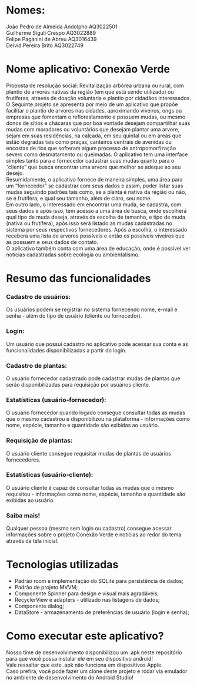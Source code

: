 # Nomes:
João Pedro de Almeida Andolpho AQ3022501  <br>
Guilherme Siguli Crespo AQ3022889  <br>
Felipe Paganini de Abreu AQ3016439  <br>
Deivid Pereira Brito AQ3022749  <br>

# Nome aplicativo: Conexão Verde 

Proposta de resolução social: Revitalização arbórea urbana ou rural, com plantio de arvores
nativas da região (em que está sendo utilizado) ou frutíferas, através de doação voluntaria e 
plantio por cidadãos interessados.  <br>
O Seguinte projeto se apresenta por meio de um aplicativo que propõe facilitar o plantio de 
arvores nas cidades, aproximando viveiros, ongs ou empresas que fomentam o reflorestamento e 
possuem mudas, ou mesmo donos de sítios e chácaras que por boa vontade desejam compartilhar suas 
mudas com moradores ou voluntários que desejam plantar uma arvore, sejam em suas residências, na 
calçada, em seu quintal ou em áreas que estão degradas tais como praças, canteiros 
centrais de avenidas ou encostas de rios que sofreram algum processo de antropomorfização 
severo como desmatamento ou queimadas. O aplicativo tem uma interface simples tanto para o 
fornecedor cadastrar suas mudas quanto para o “cliente” que busca encontrar uma arvore que
melhor se adeque ao seu desejo.  <br>
Resumidamente, o aplicativo fornece de maneira simples, uma área para um “fornecedor” se cadastrar
com seus dados e assim, poder listar suas mudas seguindo padrões tais como, se a planta é nativa 
da região ou não, se é frutífera, e qual seu tamanho, além de claro, seu nome.  <br>
Em outro lado, o interessado em encontrar uma muda, se cadastra, com seus dados e após isso, 
tem acesso a uma área de busca, onde escolherá qual tipo de muda deseja, através da escolha de 
tamanho, e tipo de muda (nativa ou frutífera), após isso será listado as mudas cadastradas no sistema 
por seus respectivos fornecedores. Após a escolha, o interessado recebera uma lista de arvores possíveis 
e então os possíveis viveiros que as possuem e seus dados de contato.  <br>
O aplicativo também conta com uma área de educação, onde é possível ver notícias cadastradas sobre ecologia ou ambientalismo.  <br>

# Resumo das funcionalidades
### Cadastro de usuários:  <br>
Os usuários podem se registrar no sistema fornecendo nome, e-mail e senha - além do tipo de usuário (cliente ou fornecedor). <br>
### Login:  <br>
Um usuário que possui cadastro no aplicativo pode acessar sua conta e as funcionalidades disponibilizadas a partir do login. <br>
### Cadastro de plantas:  <br>
O usuário fornecedor cadastrado pode cadastrar mudas de plantas que serão disponibilizadas para requisição por usuários cliente. <br>
### Estatísticas (usuário-fornecedor):  <br>
O usuário fornecedor quando logado consegue consultar todas as mudas que o mesmo cadastrou e disponibilizou na plataforma - informações como nome, espécie, tamanho e quantidade são exibidas ao usuário. <br>
### Requisição de plantas:  <br>
O usuário cliente consegue requisitar mudas de plantas de usuários fornecedores. <br>
### Estatísticas (usuário-cliente):  <br>
O usuário cliente é capaz de consultar todas as mudas que o mesmo requisitou - informações como nome, espécie, tamanho e quantidade são exibidas ao usuário. <br>
### Saiba mais! <br>
Qualquer pessoa (mesmo sem login ou cadastro) consegue acessar informações sobre o projeto Conexão Verde e notícias ao redor do tema através da tela inicial. <br>

# Tecnologias utilizadas
- Padrão room e implementação do SQLite para persistência de dados;
- Padrão de projeto MVVM;
- Componente Spinner para design e visual mais agradáveis;
- RecyclerView e adapters - utilizado nas listagens de dados;
- Componente dialog;
- DataStore - armazenamento de preferências de usuário (login e senha);

# Como executar este aplicativo?
Nosso time de desenvolvimento disponibilizou um .apk neste repositório para que você possa instalar ele em seu dispositivo android! <br>
Vale ressaltar que este .apk não funciona em dispositivos Apple. <br>
Caso prefira, você pode fazer um clone deste projeto e rodar via emulador no ambiente de desenvolvimento do Android Studio! <br>


